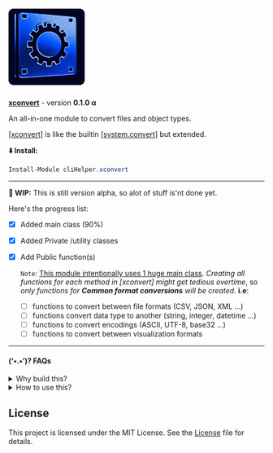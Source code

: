# [![xconver icon](/docs/img/favicons/favicon-150x150.png)](https://alainQtec.dev/clihelper-modules/xconvert)

<p><b><a href="https://powershellgallery.com/packages/cliHelper.xconvert">xconvert</a></b> - version <b>0.1.0 α</b></p>

An all-in-one module to convert files and object types.

<p>
<a href="cliHelper.xconvert.psm1">[xconvert]</a> is like the builtin <a href="https://learn.microsoft.com/en-us/dotnet/fundamentals/runtime-libraries/system-convert">[system.convert]</a> but extended.
</p>

**⬇️ Install:**

```PowerShell
Install-Module cliHelper.xconvert
```

---

**🚧 WIP:** This is still version alpha, so alot of stuff is'nt done yet.

Here's the progress list:

- [x] Added main class (90%)
- [x] Added Private /utility classes
- [x] Add Public function(s)

  `Note`: [This module intentionally uses 1 huge main class](). _Creating all
  functions for each method in [xconvert] might get tedious overtime_, so _only
  functions for **Common format conversions** will be created_. **i.e**:

  - [ ] functions to convert between file formats (CSV, JSON, XML ...)
  - [ ] functions convert data type to another (string, integer, datetime ...)
  - [ ] functions to convert encodings (ASCII, UTF-8, base32 ...)
  - [ ] functions to convert between visualization formats

---

#### (‘•.•’)? FAQs

<details>
  <summary>Why build this?</summary>

⤷ **PowerShell has limited built-in Support for Some Formats**.

- While PowerShell excels at handling common file formats(JSON, XML, CSV) and
  [data types](https://learn.microsoft.com/en-us/powershell/scripting/lang-spec/chapter-06?view=powershell-7.4),
  users may find limited built-in support for less common file types,
  necessitating additional modules.

  `Example`: Converting excel Files often result in
  [corrupted files](https://forums.powershell.org/t/converting-excel-files-in-powershell/10807).

This is like an AIO custom solution to extend the built-in functionality.

</details>

<details>
  <summary>How to use this?</summary>

⤷ **Use Public functions or directly use the [xconvert] class.**

- The functions give more options & output pipeline.
- If you can't find what method to use, you just `[xconvert]::From` and press
  `Tab` to see all options.

[xconvert]::From + `Tab`

gives this output

[![from tab](/docs/img/from.png)](https://alainQtec.dev/clihelper-modules/xconvert)

`or` [xconvert]::To + `Tab`

[![to tab](/docs/img/to.png)](https://alainQtec.dev/clihelper-modules/xconvert)

</details>

## License

This project is licensed under the MIT License. See the
[License](https://alainQtec.MIT-license.org) file for details.
